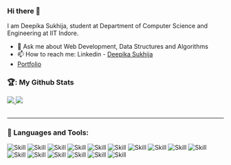 ### Hi there 👋

I am Deepika Sukhija, student at Department of Computer Science and Engineering at IIT Indore.

- 💬 Ask me about Web Development, Data Structures and Algorithms
- 📫 How to reach me: Linkedin - [Deepika Sukhija](https://www.linkedin.com/in/deepika-sukhija-97ab261ba)
- [Portfolio](https://deepika-suk.github.io/Portfolio/)


### 🏆: My Github Stats
<div>
<a href="https://github.com/DEEPIKA-SUK">
  <img  align="centre" src="https://github-readme-stats.vercel.app/api?username=DEEPIKA-SUK&theme=cobalt&show_icons=true" />
</a>
<a href="https://github.com/DEEPIKA-SUK">
  <img align="centre" src="https://github-readme-stats.vercel.app/api/top-langs/?username=DEEPIKA-SUK&layout=compact&show_icons=true&theme=cobalt&langs_count=10" />
</a>
</div>
<br />
<hr />

### 🧰 Languages and Tools:

![Skill](https://img.shields.io/badge/C%2B%2B-00599C?style=for-the-badge&logo=c%2B%2B&logoColor=white)
![Skill](https://img.shields.io/badge/C-00599C?style=for-the-badge&logo=c&logoColor=white)
![Skill](https://img.shields.io/badge/Python-3776AB?style=for-the-badge&logo=python&logoColor=white)
![Skill](https://img.shields.io/badge/HTML5-E34F26?style=for-the-badge&logo=html5&logoColor=white)
![Skill](https://img.shields.io/badge/CSS3-1572B6?style=for-the-badge&logo=css3&logoColor=white)
![Skill](https://img.shields.io/badge/JavaScript-323330?style=for-the-badge&logo=javascript&logoColor=F7DF1E)
![Skill](https://img.shields.io/badge/Node.js-43853D?style=for-the-badge&logo=node.js&logoColor=white)
![Skill](https://img.shields.io/badge/Express.js-000000?style=for-the-badge&logo=express&logoColor=white)
![Skill](https://img.shields.io/badge/React-20232A?style=for-the-badge&logo=react&logoColor=61DAFB)
![Skill](https://img.shields.io/badge/Bootstrap-563D7C?style=for-the-badge&logo=bootstrap&logoColor=white)
![Skill](https://img.shields.io/badge/Flask-000000?style=for-the-badge&logo=flask&logoColor=white)
![Skill](https://img.shields.io/badge/MySQL-00000F?style=for-the-badge&logo=mysql&logoColor=white)
![Skill](https://img.shields.io/badge/MongoDB-4EA94B?style=for-the-badge&logo=mongodb&logoColor=white)
![Skill](https://img.shields.io/badge/Visual_Studio_Code-0078D4?style=for-the-badge&logo=visual%20studio%20code&logoColor=white)
![Skill](https://img.shields.io/badge/Git-F05032?style=for-the-badge&logo=git&logoColor=white)
![Skill](https://img.shields.io/badge/SQL-F05032?style=for-the-badge&logo=sql&logoColor=white)

